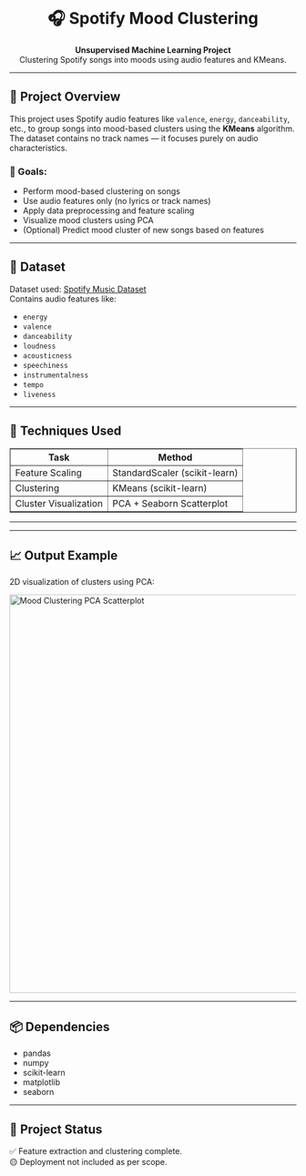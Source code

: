<h1 align="center">🎧 Spotify Mood Clustering</h1>

<p align="center">
  <b>Unsupervised Machine Learning Project</b><br>
  Clustering Spotify songs into moods using audio features and KMeans.
</p>

<hr>

<h2>📌 Project Overview</h2>
<p>
  This project uses Spotify audio features like <code>valence</code>, <code>energy</code>, <code>danceability</code>, etc., to group songs into mood-based clusters using the <b>KMeans</b> algorithm. The dataset contains no track names — it focuses purely on audio characteristics.
</p>

<h3>🎯 Goals:</h3>
<ul>
  <li>Perform mood-based clustering on songs</li>
  <li>Use audio features only (no lyrics or track names)</li>
  <li>Apply data preprocessing and feature scaling</li>
  <li>Visualize mood clusters using PCA</li>
  <li>(Optional) Predict mood cluster of new songs based on features</li>
</ul>

<hr>

<h2>📁 Dataset</h2>
<p>
  Dataset used: <a href="https://www.kaggle.com/datasets/solomonameh/spotify-music-dataset" target="_blank">Spotify Music Dataset</a><br>
  Contains audio features like:
</p>
<ul>
  <li><code>energy</code></li>
  <li><code>valence</code></li>
  <li><code>danceability</code></li>
  <li><code>loudness</code></li>
  <li><code>acousticness</code></li>
  <li><code>speechiness</code></li>
  <li><code>instrumentalness</code></li>
  <li><code>tempo</code></li>
  <li><code>liveness</code></li>
</ul>

<hr>

<h2>🧠 Techniques Used</h2>
<table border="1" cellspacing="0" cellpadding="8">
  <thead>
    <tr>
      <th>Task</th>
      <th>Method</th>
    </tr>
  </thead>
  <tbody>
    <tr>
      <td>Feature Scaling</td>
      <td>StandardScaler (scikit-learn)</td>
    </tr>
    <tr>
      <td>Clustering</td>
      <td>KMeans (scikit-learn)</td>
    </tr>
    <tr>
      <td>Cluster Visualization</td>
      <td>PCA + Seaborn Scatterplot</td>
    </tr>
  </tbody>
</table>

<hr>

<hr>

<h2>📈 Output Example</h2>
<p>2D visualization of clusters using PCA:</p>
<img src="example_output.png" alt="Mood Clustering PCA Scatterplot" width="700"/>

<hr>

<h2>📦 Dependencies</h2>

<ul>
  <li>pandas</li>
  <li>numpy</li>
  <li>scikit-learn</li>
  <li>matplotlib</li>
  <li>seaborn</li>
</ul>

<hr>

<h2>📌 Project Status</h2>
<p>✅ Feature extraction and clustering complete.<br>🟡 Deployment not included as per scope.</p>